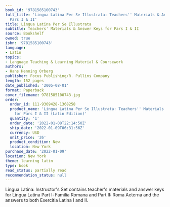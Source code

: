 ```yaml
---
book_id: '9781585100743'
full_title: 'Lingua Latina Per Se Illustrata: Teachers'' Materials & Answer Keys for
  Pars I & II'
title: Lingua Latina Per Se Illustrata
subtitle: Teachers' Materials & Answer Keys for Pars I & II
source: Bookshelf
owned: true
isbn: '9781585100743'
language:
- Latin
topics:
- Language Teaching & Learning Material & Coursework
authors:
- Hans Henning Orberg
publisher: Focus Publishing/R. Pullins Company
length: 152 pages
date_published: '2005-08-01'
format: Paperback
cover_filename: 9781585100743.jpg
order:
  order_id: 111-9369428-1368258
  product_name: 'Lingua Latina Per Se Illustrata: Teachers'' Materials & Answer Keys
    for Pars I & II (Latin Edition)'
  quantity: '1'
  order_date: '2022-01-08T22:14:50Z'
  ship_date: '2022-01-09T06:31:56Z'
  currency: USD
  unit_price: '26'
  product_condition: New
  location: New York
purchase_date: '2022-01-09'
location: New York
theme: learning latin
type: book
read_status: partially read
recommendation_status: null
---
```

Lingua Latina: Instructor's Set contains teacher's materials and answer keys for Lingua Latina Part I: Familia Romana and Part II: Roma Aeterna and the answers to both Exercitia Latina I and II.
